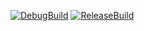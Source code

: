 [![DebugBuild](https://github.com/SugiyamaSota/CG2_00_01/actions/workflows/DebugBuild.yml/badge.svg)](https://github.com/SugiyamaSota/CG2_00_01/actions/workflows/DebugBuild.yml)
[![ReleaseBuild](https://github.com/SugiyamaSota/CG2_00_01/actions/workflows/ReleaseBuild.yml/badge.svg)](https://github.com/SugiyamaSota/CG2_00_01/actions/workflows/ReleaseBuild.yml)
